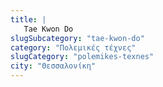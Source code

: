 ```yaml
---
title: |
   Tae Kwon Do
slugSubcategory: "tae-kwon-do"
category: "Πολεμικές τέχνες"
slugCategory: "polemikes-texnes"
city: "Θεσσαλονίκη"
---
```


